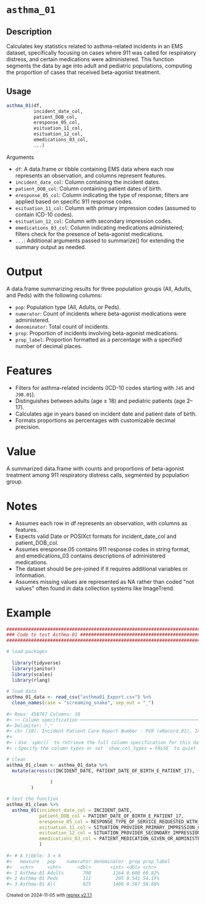 # `asthma_01`

## Description
Calculates key statistics related to asthma-related incidents in an EMS dataset, specifically focusing on cases where 911 was called for respiratory distress, and certain medications were administered. This function segments the data by age into adult and pediatric populations, computing the proportion of cases that received beta-agonist treatment.

## Usage

```r
asthma_01(df,
          incident_date_col,
          patient_DOB_col,
          eresponse_05_col,
          esituation_11_col,
          esituation_12_col,
          emedications_03_col,
          ...)
```

Arguments
* `df`: A data.frame or tibble containing EMS data where each row represents an observation, and columns represent features.
* `incident_date_col`: Column containing the incident dates.
* `patient_DOB_col`: Column containing patient dates of birth.
* `eresponse_05_col`: Column indicating the type of response; filters are applied based on specific 911 response codes.
* `esituation_11_col`: Column with primary impression codes (assumed to contain ICD-10 codes).
* `esituation_12_col`: Column with secondary impression codes.
* `emedications_03_col`: Column indicating medications administered; filters check for the presence of beta-agonist medications.
* `...`: Additional arguments passed to summarize() for extending the summary output as needed.

# Output
A data.frame summarizing results for three population groups (All, Adults, and Peds) with the following columns:

* `pop`: Population type (All, Adults, or Peds).
* `numerator`: Count of incidents where beta-agonist medications were administered.
* `denominator`: Total count of incidents.
* `prop`: Proportion of incidents involving beta-agonist medications.
* `prop_label`: Proportion formatted as a percentage with a specified number of decimal places.

# Features
* Filters for asthma-related incidents (ICD-10 codes starting with `J45` and `J98.01`).
* Distinguishes between adults (age ≥ 18) and pediatric patients (age 2–17).
* Calculates age in years based on incident date and patient date of birth.
* Formats proportions as percentages with customizable decimal precision.

# Value
A summarized data.frame with counts and proportions of beta-agonist treatment among 911 respiratory distress calls, segmented by population group.

# Notes
* Assumes each row in df represents an observation, with columns as features.
* Expects valid Date or POSIXct formats for incident_date_col and patient_DOB_col.
* Assumes eresponse.05 contains 911 response codes in string format, and emedications_03 contains descriptions of administered medications.
* The dataset should be pre-joined if it requires additional variables or information.
* Assumes missing values are represented as NA rather than coded "not values" often found in data collection systems like ImageTrend.

# Example

``` r
################################################################################
### Code to test Asthma-01 #####################################################
################################################################################

# load packages
  
  library(tidyverse)
  library(janitor)
  library(scales)
  library(rlang)
  
# load data
asthma_01_data <- read_csv("asthma01_Export.csv") %>% 
  clean_names(case = "screaming_snake", sep_out = "_")
  
#> Rows: 458787 Columns: 10
#> ── Column specification ────────────────────────────────────────────────────────
#> Delimiter: ","
#> chr (10): Incident Patient Care Report Number - PCR (eRecord.01), Incident D...
#> 
#> ℹ Use `spec()` to retrieve the full column specification for this data.
#> ℹ Specify the column types or set `show_col_types = FALSE` to quiet this message.

# clean
asthma_01_clean <- asthma_01_data %>% 
  mutate(across(c(INCIDENT_DATE, PATIENT_DATE_OF_BIRTH_E_PATIENT_17), ~  mdy(str_remove_all(., pattern = "\\s12:00:00\\sAM")
                                                                                )
                )
         )

# test the function
asthma_01_clean %>% 
  asthma_01(incident_date_col = INCIDENT_DATE,
            patient_DOB_col = PATIENT_DATE_OF_BIRTH_E_PATIENT_17,
            eresponse_05_col = RESPONSE_TYPE_OF_SERVICE_REQUESTED_WITH_CODE_E_RESPONSE_05,
            esituation_11_col = SITUATION_PROVIDER_PRIMARY_IMPRESSION_CODE_AND_DESCRIPTION_E_SITUATION_11,
            esituation_12_col = SITUATION_PROVIDER_SECONDARY_IMPRESSION_DESCRIPTION_AND_CODE_LIST_E_SITUATION_12,
            emedications_03_col = PATIENT_MEDICATION_GIVEN_OR_ADMINISTERED_DESCRIPTION_AND_RXCUI_CODES_LIST_E_MEDICATIONS_03
            )
            
#> # A tibble: 3 × 6
#>   measure   pop    numerator denominator  prop prop_label
#>   <chr>     <chr>      <dbl>       <int> <dbl> <chr>     
#> 1 Asthma-01 Adults       708        1164 0.608 60.82%    
#> 2 Asthma-01 Peds         111         205 0.541 54.15%    
#> 3 Asthma-01 All          825        1406 0.587 58.68%
```

<sup>Created on 2024-11-05 with [reprex v2.1.1](https://reprex.tidyverse.org)</sup>
